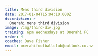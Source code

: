 ```yaml
---
title: Mens third division
date: 2017-01-04T15:04:10.000Z
description: >-
  Onerahi mens third division
image: /img/third-div.jpg
training: 6pm Wednesdays at Onerahi FC
order: 4
coaches: Dave Fisher
email: onerahifootballclub@outlook.co.nz
---
```

